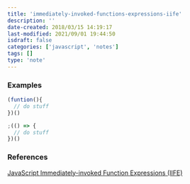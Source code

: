 ```yaml
---
title: 'immediately-invoked-functions-expressions-iife'
description: ''
date-created: 2018/03/15 14:19:17
last-modified: 2021/09/01 19:44:50
isdraft: false
categories: ['javascript', 'notes']
tags: []
type: 'note'
---
```


### Examples

```javascript
(funtion(){
  // do stuff
})()
```

```javascript
;(() => {
  // do stuff
})()
```

### References

[JavaScript Immediately-invoked Function Expressions (IIFE)](https://flaviocopes.com/javascript-iife/)
